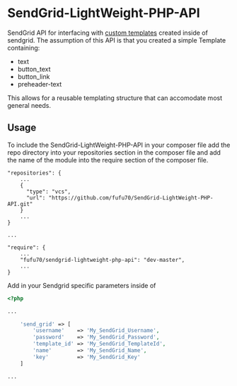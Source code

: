 # SendGrid-LightWeight-PHP-API

SendGrid API for interfacing with [custom templates](https://sendgrid.com/docs/User_Guide/Transactional_Templates/create_edit.html) created inside of sendgrid.
The assumption of this API is that you created a simple Template containing:

* text
* button_text
* button_link
* preheader-text

This allows for a reusable templating structure that can accomodate most general needs.

## Usage

To include the SendGrid-LightWeight-PHP-API in your composer file add the repo directory into your repositories section in the composer file and add the name of the module into the require section of the composer file.

```
"repositories": {
    ...
    { 
      "type": "vcs", 
      "url": "https://github.com/fufu70/SendGrid-LightWeight-PHP-API.git"
    }
    ...
}

...

"require": {
    ...
    "fufu70/sendgrid-lightweight-php-api": "dev-master",
    ...
}
```

Add in your Sendgrid specific parameters inside of 

```php
<?php

...

	'send_grid' => [
		'username'    => 'My_SendGrid_Username',
		'password'    => 'My_SendGrid_Password',
		'template_id' => 'My_SendGrid_TemplateId',
		'name'	      => 'My_SendGrid_Name',
		'key' 	      => 'My_SendGrid_Key'
	]

...

```